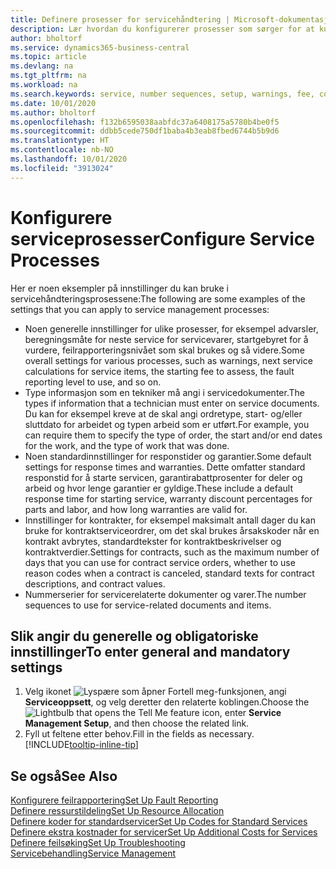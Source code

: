 ```yaml
---
title: Definere prosesser for servicehåndtering | Microsoft-dokumentasjon
description: Lær hvordan du konfigurerer prosesser som sørger for at kundene dine er tilfreds med kundeservicen.
author: bholtorf
ms.service: dynamics365-business-central
ms.topic: article
ms.devlang: na
ms.tgt_pltfrm: na
ms.workload: na
ms.search.keywords: service, number sequences, setup, warnings, fee, contracts, warranties
ms.date: 10/01/2020
ms.author: bholtorf
ms.openlocfilehash: f132b6595038aabfdc37a6408175a5780b4be0f5
ms.sourcegitcommit: ddbb5cede750df1baba4b3eab8fbed6744b5b9d6
ms.translationtype: HT
ms.contentlocale: nb-NO
ms.lasthandoff: 10/01/2020
ms.locfileid: "3913024"
---
```

# <a name="configure-service-processes"></a><span data-ttu-id="7ae07-103">Konfigurere serviceprosesser</span><span class="sxs-lookup"><span data-stu-id="7ae07-103">Configure Service Processes</span></span>
<span data-ttu-id="7ae07-104">Her er noen eksempler på innstillinger du kan bruke i servicehåndteringsprosessene:</span><span class="sxs-lookup"><span data-stu-id="7ae07-104">The following are some examples of the settings that you can apply to service management processes:</span></span>  
  
* <span data-ttu-id="7ae07-105">Noen generelle innstillinger for ulike prosesser, for eksempel advarsler, beregningsmåte for neste service for servicevarer, startgebyret for å vurdere, feilrapporteringsnivået som skal brukes og så videre.</span><span class="sxs-lookup"><span data-stu-id="7ae07-105">Some overall settings for various processes, such as warnings, next service calculations for service items, the starting fee to assess, the fault reporting level to use, and so on.</span></span>  
* <span data-ttu-id="7ae07-106">Type informasjon som en tekniker må angi i servicedokumenter.</span><span class="sxs-lookup"><span data-stu-id="7ae07-106">The types if information that a technician must enter on service documents.</span></span> <span data-ttu-id="7ae07-107">Du kan for eksempel kreve at de skal angi ordretype, start- og/eller sluttdato for arbeidet og typen arbeid som er utført.</span><span class="sxs-lookup"><span data-stu-id="7ae07-107">For example, you can require them to specify the type of order, the start and/or end dates for the work, and the type of work that was done.</span></span>  
* <span data-ttu-id="7ae07-108">Noen standardinnstillinger for responstider og garantier.</span><span class="sxs-lookup"><span data-stu-id="7ae07-108">Some default settings for response times and warranties.</span></span> <span data-ttu-id="7ae07-109">Dette omfatter standard responstid for å starte servicen, garantirabattprosenter for deler og arbeid og hvor lenge garantier er gyldige.</span><span class="sxs-lookup"><span data-stu-id="7ae07-109">These include a default response time for starting service, warranty discount percentages for parts and labor, and how long warranties are valid for.</span></span>  
* <span data-ttu-id="7ae07-110">Innstillinger for kontrakter, for eksempel maksimalt antall dager du kan bruke for kontraktserviceordrer, om det skal brukes årsakskoder når en kontrakt avbrytes, standardtekster for kontraktbeskrivelser og kontraktverdier.</span><span class="sxs-lookup"><span data-stu-id="7ae07-110">Settings for contracts, such as the maximum number of days that you can use for contract service orders, whether to use reason codes when a contract is canceled, standard texts for contract descriptions, and contract values.</span></span>  
* <span data-ttu-id="7ae07-111">Nummerserier for servicerelaterte dokumenter og varer.</span><span class="sxs-lookup"><span data-stu-id="7ae07-111">The number sequences to use for service-related documents and items.</span></span>  

## <a name="to-enter-general-and-mandatory-settings"></a><span data-ttu-id="7ae07-112">Slik angir du generelle og obligatoriske innstillinger</span><span class="sxs-lookup"><span data-stu-id="7ae07-112">To enter general and mandatory settings</span></span>
1. <span data-ttu-id="7ae07-113">Velg ikonet ![Lyspære som åpner Fortell meg-funksjonen](media/ui-search/search_small.png "Fortell hva du vil gjøre"), angi **Serviceoppsett**, og velg deretter den relaterte koblingen.</span><span class="sxs-lookup"><span data-stu-id="7ae07-113">Choose the ![Lightbulb that opens the Tell Me feature](media/ui-search/search_small.png "Tell me what you want to do") icon, enter **Service Management Setup**, and then choose the related link.</span></span>
2. <span data-ttu-id="7ae07-114">Fyll ut feltene etter behov.</span><span class="sxs-lookup"><span data-stu-id="7ae07-114">Fill in the fields as necessary.</span></span> [!INCLUDE[tooltip-inline-tip](includes/tooltip-inline-tip_md.md)]  

## <a name="see-also"></a><span data-ttu-id="7ae07-115">Se også</span><span class="sxs-lookup"><span data-stu-id="7ae07-115">See Also</span></span>  
[<span data-ttu-id="7ae07-116">Konfigurere feilrapportering</span><span class="sxs-lookup"><span data-stu-id="7ae07-116">Set Up Fault Reporting</span></span>](service-how-setup-fault-reporting.md)  
[<span data-ttu-id="7ae07-117">Definere ressurstildeling</span><span class="sxs-lookup"><span data-stu-id="7ae07-117">Set Up Resource Allocation</span></span>](service-how-setup-resource-allocation.md)  
[<span data-ttu-id="7ae07-118">Definere koder for standardservicer</span><span class="sxs-lookup"><span data-stu-id="7ae07-118">Set Up Codes for Standard Services</span></span>](service-how-setup-service-coding.md)  
[<span data-ttu-id="7ae07-119">Definere ekstra kostnader for servicer</span><span class="sxs-lookup"><span data-stu-id="7ae07-119">Set Up Additional Costs for Services</span></span>](service-how-setup-service-costs-pricing.md)  
[<span data-ttu-id="7ae07-120">Definere feilsøking</span><span class="sxs-lookup"><span data-stu-id="7ae07-120">Set Up Troubleshooting</span></span>](service-how-setup-troubleshooting.md)  
[<span data-ttu-id="7ae07-121">Servicebehandling</span><span class="sxs-lookup"><span data-stu-id="7ae07-121">Service Management</span></span>](service-service.md)  
